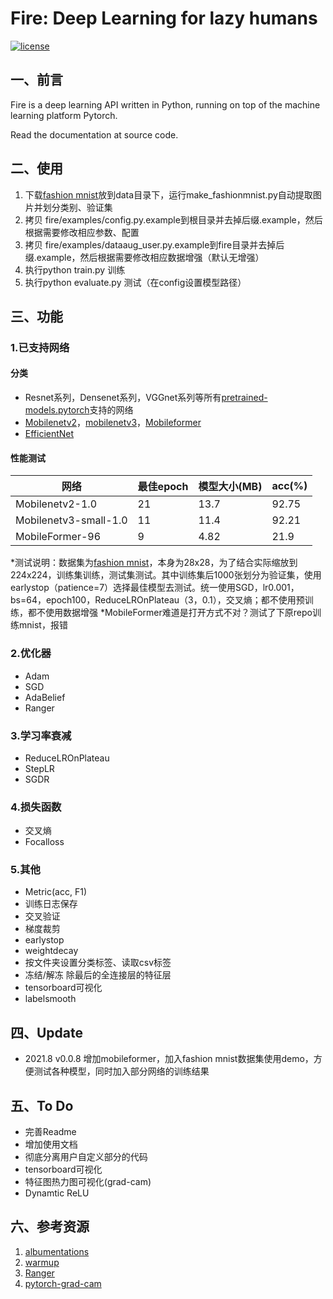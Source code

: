 # Fire: Deep Learning for lazy humans

[![license](https://img.shields.io/github/license/mashape/apistatus.svg?maxAge=2592000)](https://github.com/fire717/Fire/blob/main/LICENSE)

## 一、前言
Fire is a deep learning API written in Python, running on top of the machine learning platform Pytorch.

Read the documentation at source code.

## 二、使用
1. 下载[fashion mnist](https://github.com/zalandoresearch/fashion-mnist)放到data目录下，运行make_fashionmnist.py自动提取图片并划分类别、验证集
2. 拷贝 fire/examples/config.py.example到根目录并去掉后缀.example，然后根据需要修改相应参数、配置
3. 拷贝 fire/examples/dataaug_user.py.example到fire目录并去掉后缀.example，然后根据需要修改相应数据增强（默认无增强）
4. 执行python train.py 训练
5. 执行python evaluate.py 测试（在config设置模型路径）

## 三、功能
### 1.已支持网络
#### 分类
* Resnet系列，Densenet系列，VGGnet系列等所有[pretrained-models.pytorch](https://github.com/Cadene/pretrained-models.pytorch)支持的网络
* [Mobilenetv2](https://pytorch.org/docs/stable/torchvision/models.html?highlight=mobilenet#torchvision.models.mobilenet_v2)，[mobilenetv3](https://github.com/kuan-wang/pytorch-mobilenet-v3)，[Mobileformer](https://github.com/slwang9353/MobileFormer)
* [EfficientNet](https://github.com/lukemelas/EfficientNet-PyTorch)

#### 性能测试
网络|最佳epoch|模型大小(MB)|acc(%)
---|---|---|---
Mobilenetv2-1.0|21|13.7|92.75
Mobilenetv3-small-1.0|11|11.4|92.21
MobileFormer-96|9|4.82|21.9

*测试说明：数据集为[fashion mnist](https://github.com/zalandoresearch/fashion-mnist)，本身为28x28，为了结合实际缩放到224x224，训练集训练，测试集测试。其中训练集后1000张划分为验证集，使用earlystop（patience=7）选择最佳模型去测试。统一使用SGD，lr0.001，bs=64，epoch100，ReduceLROnPlateau（3，0.1），交叉熵；都不使用预训练，都不使用数据增强
*MobileFormer难道是打开方式不对？测试了下原repo训练mnist，报错

### 2.优化器
* Adam  
* SGD 
* AdaBelief 
* Ranger

### 3.学习率衰减
* ReduceLROnPlateau
* StepLR
* SGDR

### 4.损失函数
* 交叉熵
* Focalloss

### 5.其他
* Metric(acc, F1)
* 训练日志保存
* 交叉验证
* 梯度裁剪
* earlystop
* weightdecay
* 按文件夹设置分类标签、读取csv标签
* 冻结/解冻 除最后的全连接层的特征层
* tensorboard可视化
* labelsmooth

 

## 四、Update
* 2021.8 v0.0.8 增加mobileformer，加入fashion mnist数据集使用demo，方便测试各种模型，同时加入部分网络的训练结果

## 五、To Do
* 完善Readme
* 增加使用文档
* 彻底分离用户自定义部分的代码
* tensorboard可视化
* 特征图热力图可视化(grad-cam)
* Dynamtic ReLU 

## 六、参考资源
1. [albumentations](https://github.com/albumentations-team/albumentations)
2. [warmup](https://github.com/ildoonet/pytorch-gradual-warmup-lr)
3. [Ranger](https://github.com/lessw2020/Ranger-Deep-Learning-Optimizer)
4. [pytorch-grad-cam](https://github.com/jacobgil/pytorch-grad-cam)
